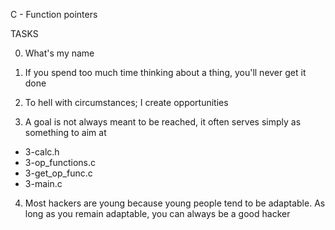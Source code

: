 C - Function pointers

TASKS

0. What's my name

1. If you spend too much time thinking about a thing, you'll never get it done

2. To hell with circumstances; I create opportunities

3. A goal is not always meant to be reached, it often serves simply as something to aim at
* 3-calc.h
* 3-op_functions.c
* 3-get_op_func.c
* 3-main.c

4. Most hackers are young because young people tend to be adaptable. As long as you remain adaptable, you can always be a good hacker
